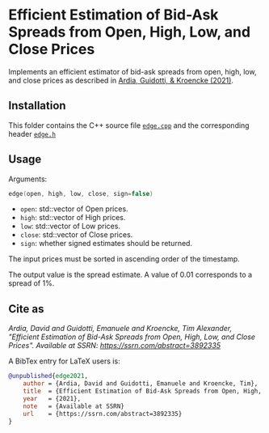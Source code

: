 # Efficient Estimation of Bid-Ask Spreads from Open, High, Low, and Close Prices

Implements an efficient estimator of bid-ask spreads from open, high, low, and close 
prices as described in [Ardia, Guidotti, & Kroencke (2021)](https://www.ssrn.com/abstract=3892335).

## Installation

This folder contains the C++ source file [`edge.cpp`](https://github.com/eguidotti/bidask/tree/main/C++/edge.cpp) and the corresponding header [`edge.h`](https://github.com/eguidotti/bidask/tree/main/C++/edge.h)

## Usage

Arguments:

```c++
edge(open, high, low, close, sign=false)
```

- `open`: std::vector<double> of Open prices.
- `high`: std::vector<double> of High prices.
- `low`: std::vector<double> of Low prices.
- `close`: std::vector<double> of Close prices.
- `sign`: whether signed estimates should be returned.

The input prices must be sorted in ascending order of the timestamp. 

The output value is the spread estimate. A value of 0.01 corresponds to a spread of 1%.

## Cite as

*Ardia, David and Guidotti, Emanuele and Kroencke, Tim Alexander, "Efficient Estimation of Bid-Ask Spreads from Open, High, Low, and Close Prices". Available at SSRN: https://ssrn.com/abstract=3892335*

A BibTex  entry for LaTeX users is:

```bibtex
@unpublished{edge2021,
    author = {Ardia, David and Guidotti, Emanuele and Kroencke, Tim},
    title  = {Efficient Estimation of Bid-Ask Spreads from Open, High, Low, and Close Prices},
    year   = {2021},
    note   = {Available at SSRN}
    url    = {https://ssrn.com/abstract=3892335}
}
```
